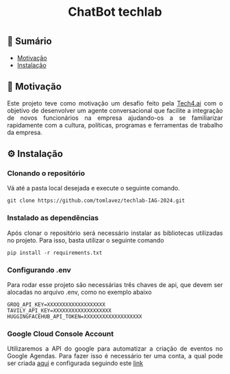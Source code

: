 <h1 align = "center"> ChatBot techlab <h1>

## 📝 Sumário

- [Motivação](#-motivação)
- [Instalação](#ins)

## 🤩 Motivação

<p align = "justify">Este projeto teve como motivação um desafio feito pela <a href="https://www.tech4h.com.br/">Tech4.ai</a> com o objetivo de desenvolver um agente conversacional que facilite a integração de novos funcionários na empresa ajudando-os a se familiarizar rapidamente com a cultura, políticas, programas e ferramentas de trabalho da empresa.</p>

## ⚙️ Instalação

### Clonando o repositório

<p align = "justify">Vá até a pasta local desejada e execute o seguinte comando.</p>

```
git clone https://github.com/tomlavez/techlab-IAG-2024.git
```

### Instalado as dependências

<p align = "justify">Após clonar o repositório será necessário instalar as bibliotecas utilizadas no projeto. Para isso, basta utilizar o seguinte comando</p>

```
pip install -r requirements.txt
```

### Configurando .env

<p align = "justify">Para rodar esse projeto são necessárias três chaves de api, que devem ser alocadas no arquivo .env, como no exemplo abaixo</p>

```
GROQ_API_KEY=XXXXXXXXXXXXXXXXXXX
TAVILY_API_KEY=XXXXXXXXXXXXXXXXXXX
HUGGINGFACEHUB_API_TOKEN=XXXXXXXXXXXXXXXXXXX
```

### Google Cloud Console Account

<p align = "justify"> Utilizaremos a API do google para automatizar a criação de eventos no Google Agendas. Para fazer isso é necessário ter uma conta, a qual pode ser criada <a href="https://console.cloud.google.com/welcome/new">aqui</a> e configurada seguindo este <a href="https://developers.google.com/calendar/api/quickstart/python?hl=pt-br">link</a>
